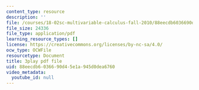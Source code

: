```yaml
---
content_type: resource
description: ''
file: /courses/18-02sc-multivariable-calculus-fall-2010/88eecdb6036690d45e1a945d0dea6760_U91touR6_UY.pdf
file_size: 24336
file_type: application/pdf
learning_resource_types: []
license: https://creativecommons.org/licenses/by-nc-sa/4.0/
ocw_type: OCWFile
resourcetype: Document
title: 3play pdf file
uid: 88eecdb6-0366-90d4-5e1a-945d0dea6760
video_metadata:
  youtube_id: null
---
```

